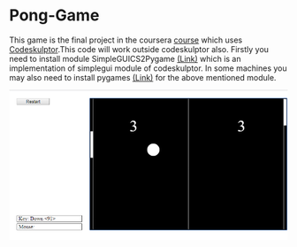 # Pong-Game
This game is the final project in the coursera [course](https://www.coursera.org/learn/interactive-python-1/home/welcome) which uses [Codeskulptor](www.codeskulptor.org).This code will work outside codeskulptor also.
Firstly you need to install module SimpleGUICS2Pygame [(Link)](https://stackoverflow.com/questions/16387770/how-to-integrate-simplegui-with-python-2-7-and-3-0-shell) which is an implementation of simplegui module of codeskulptor.
In some machines you may also need to install pygames [(Link)](https://www.lfd.uci.edu/~gohlke/pythonlibs/#pygame) for the above mentioned module.

![ScreenShot](/pong.png)
